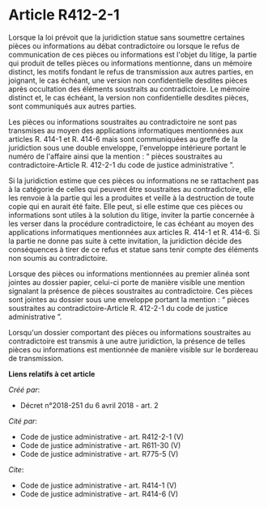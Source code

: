 # Article R412-2-1

Lorsque la loi prévoit que la juridiction statue sans soumettre certaines pièces ou informations au débat contradictoire ou
lorsque le refus de communication de ces pièces ou informations est l'objet du litige, la partie qui produit de telles pièces
ou informations mentionne, dans un mémoire distinct, les motifs fondant le refus de transmission aux autres parties, en
joignant, le cas échéant, une version non confidentielle desdites pièces après occultation des éléments soustraits au
contradictoire. Le mémoire distinct et, le cas échéant, la version non confidentielle desdites pièces, sont communiqués aux
autres parties. 

Les pièces ou informations soustraites au contradictoire ne sont pas transmises au moyen des applications informatiques
mentionnées aux articles R. 414-1 et R. 414-6 mais sont communiquées au greffe de la juridiction sous une double enveloppe,
l'enveloppe intérieure portant le numéro de l'affaire ainsi que la mention : “ pièces soustraites au contradictoire-Article
R. 412-2-1 du code de justice administrative ”. 

Si la juridiction estime que ces pièces ou informations ne se rattachent pas à la catégorie de celles qui peuvent être
soustraites au contradictoire, elle les renvoie à la partie qui les a produites et veille à la destruction de toute copie qui
en aurait été faite. Elle peut, si elle estime que ces pièces ou informations sont utiles à la solution du litige, inviter la
partie concernée à les verser dans la procédure contradictoire, le cas échéant au moyen des applications informatiques
mentionnées aux articles R. 414-1 et R. 414-6. Si la partie ne donne pas suite à cette invitation, la juridiction décide des
conséquences à tirer de ce refus et statue sans tenir compte des éléments non soumis au contradictoire. 

Lorsque des pièces ou informations mentionnées au premier alinéa sont jointes au dossier papier, celui-ci porte de manière
visible une mention signalant la présence de pièces soustraites au contradictoire. Ces pièces sont jointes au dossier sous
une enveloppe portant la mention : “ pièces soustraites au contradictoire-Article R. 412-2-1 du code de justice
administrative ”. 

Lorsqu'un dossier comportant des pièces ou informations soustraites au contradictoire est transmis à une autre juridiction,
la présence de telles pièces ou informations est mentionnée de manière visible sur le bordereau de transmission.

**Liens relatifs à cet article**

_Créé par_:

  - Décret n°2018-251 du 6 avril 2018 - art. 2

_Cité par_:

  - Code de justice administrative - art. R412-2-1 (V)
  - Code de justice administrative - art. R611-30 (V)
  - Code de justice administrative - art. R775-5 (V)

_Cite_:

  - Code de justice administrative - art. R414-1 (V)
  - Code de justice administrative - art. R414-6 (V)
